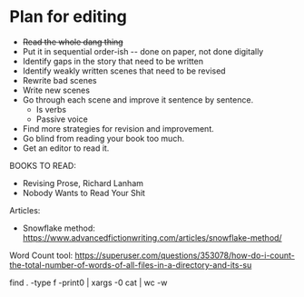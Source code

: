 # Plan for editing

* ~~Read the whole dang thing~~
* Put it in sequential order-ish -- done on paper, not done digitally
* Identify gaps in the story that need to be written
* Identify weakly written scenes that need to be revised
* Rewrite bad scenes
* Write new scenes
* Go through each scene and improve it sentence by sentence.
  - Is verbs
  - Passive voice
* Find more strategies for revision and improvement. 
* Go blind from reading your book too much. 
* Get an editor to read it.


BOOKS TO READ: 
* Revising Prose, Richard Lanham
* Nobody Wants to Read Your Shit

Articles: 
* Snowflake method: https://www.advancedfictionwriting.com/articles/snowflake-method/ 

Word Count tool: 
https://superuser.com/questions/353078/how-do-i-count-the-total-number-of-words-of-all-files-in-a-directory-and-its-su


find . -type f -print0 | xargs -0 cat | wc -w